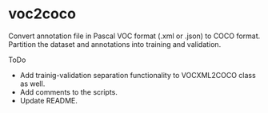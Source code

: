 # voc2coco
Convert annotation file in Pascal VOC format (.xml or .json) to COCO format. Partition the dataset and annotations into training and validation.

ToDo
- Add trainig-validation separation functionality to VOCXML2COCO class as well.
- Add comments to the scripts.
- Update README.
